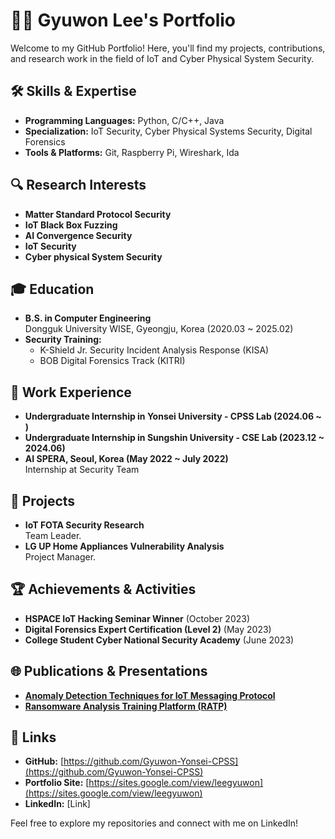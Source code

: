 # 👨‍💻 Gyuwon Lee's Portfolio

Welcome to my GitHub Portfolio! Here, you'll find my projects, contributions, and research work in the field of IoT and Cyber Physical System Security.

## 🛠️ Skills & Expertise

- **Programming Languages:** Python, C/C++, Java
- **Specialization:** IoT Security, Cyber Physical Systems Security, Digital Forensics
- **Tools & Platforms:** Git, Raspberry Pi, Wireshark, Ida

## 🔍 Research Interests

- **Matter Standard Protocol Security**
- **IoT Black Box Fuzzing**
- **AI Convergence Security**
- **IoT Security**
- **Cyber physical System Security**

## 🎓 Education

- **B.S. in Computer Engineering**  
  Dongguk University WISE, Gyeongju, Korea (2020.03 ~ 2025.02)
- **Security Training:**  
  - K-Shield Jr. Security Incident Analysis Response (KISA)
  - BOB Digital Forensics Track (KITRI)

## 💼 Work Experience
- **Undergraduate Internship in Yonsei University - CPSS Lab (2024.06 ~ )** 
- **Undergraduate Internship in Sungshin University - CSE Lab (2023.12 ~ 2024.06)** 
- **AI SPERA, Seoul, Korea (May 2022 ~ July 2022)**  
  Internship at Security Team

## 🔬 Projects

- **IoT FOTA Security Research**  
  Team Leader.
- **LG UP Home Appliances Vulnerability Analysis**  
  Project Manager.
  
## 🏆 Achievements & Activities

- **HSPACE IoT Hacking Seminar Winner** (October 2023)
- **Digital Forensics Expert Certification (Level 2)** (May 2023)
- **College Student Cyber National Security Academy** (June 2023)

## 🌐 Publications & Presentations

- **[Anomaly Detection Techniques for IoT Messaging Protocol](#)**
- **[Ransomware Analysis Training Platform (RATP)](#)**

## 🔗 Links

- **GitHub:** [https://github.com/Gyuwon-Yonsei-CPSS](https://github.com/Gyuwon-Yonsei-CPSS)
- **Portfolio Site:** [https://sites.google.com/view/leegyuwon](https://sites.google.com/view/leegyuwon)
- **LinkedIn:** [Link]

Feel free to explore my repositories and connect with me on LinkedIn!
